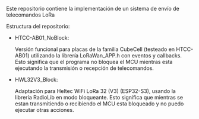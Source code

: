 Este repositorio contiene la implementación de un sistema de envío de telecomandos LoRa

Estructura del repositorio:

  - HTCC-AB01_NoBlock:
    
      Versión funcional para placas de la familia CubeCell (testeado en HTCC-AB01) utilizando la librería LoRaWan_APP.h con eventos y callbacks.
      Esto significa que el programa no bloquea el MCU mientras esta ejecutando la transmisión o recepción de telecomandos.
    
  - HWL32V3_Block:
    
      Adaptación para Heltec WiFi LoRa 32 (V3) (ESP32-S3), usando la librería RadioLib en modo bloqueante.
      Esto significa que mientras se estan transmitiendo o recibiendo el MCU esta bloqueado y no puedo ejecutar otras acciones.
